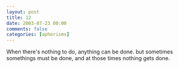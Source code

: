 ```yaml
---
layout: post
title: 12
date: 2003-07-23 00:00
comments: false
categories: [aphorisms]
---
```


When there's nothing to do, anything can be done. but sometimes somethings must be done, and at those times nothing gets done.
